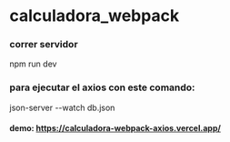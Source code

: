 # calculadora_webpack

### correr servidor
npm run dev
### para ejecutar el axios con este comando:
json-server --watch db.json


#### demo: https://calculadora-webpack-axios.vercel.app/